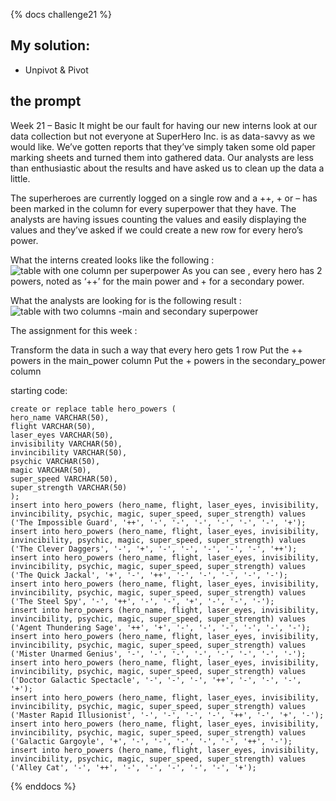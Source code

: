 {% docs challenge21 %}
## My solution:
- Unpivot & Pivot

## the prompt
Week 21 – Basic
It might be our fault for having our new interns look at our data collection but not everyone at SuperHero Inc. is as data-savvy as we would like.
We’ve gotten reports that they’ve simply taken some old paper marking sheets and turned them into gathered data.
Our analysts are less than enthusiastic about the results and have asked us to clean up the data a little.

The superheroes are currently logged on a single row and a ++, + or – has been marked in the column for every superpower that they have.
The analysts are having issues counting the values and easily displaying the values and they’ve asked if we could create a new row for every hero’s power.

What the interns created looks like the following :
![table with one column per superpower](https://frostyfriday.org/wp-content/uploads/2022/11/image-1024x280.png)
As you can see , every hero has 2 powers, noted as ‘++’ for the main power and + for a secondary power.

What the analysts are looking for is the following result :
![table with two columns -main and secondary superpower](https://frostyfriday.org/wp-content/uploads/2022/11/image-1-1024x257.png)

The assignment for this week :

Transform the data in such a way that every hero gets 1 row
Put the ++ powers in the main_power column
Put the + powers in the secondary_power column

starting code:
```
create or replace table hero_powers (
hero_name VARCHAR(50),
flight VARCHAR(50),
laser_eyes VARCHAR(50),
invisibility VARCHAR(50),
invincibility VARCHAR(50),
psychic VARCHAR(50),
magic VARCHAR(50),
super_speed VARCHAR(50),
super_strength VARCHAR(50)
);
insert into hero_powers (hero_name, flight, laser_eyes, invisibility, invincibility, psychic, magic, super_speed, super_strength) values ('The Impossible Guard', '++', '-', '-', '-', '-', '-', '-', '+');
insert into hero_powers (hero_name, flight, laser_eyes, invisibility, invincibility, psychic, magic, super_speed, super_strength) values ('The Clever Daggers', '-', '+', '-', '-', '-', '-', '-', '++');
insert into hero_powers (hero_name, flight, laser_eyes, invisibility, invincibility, psychic, magic, super_speed, super_strength) values ('The Quick Jackal', '+', '-', '++', '-', '-', '-', '-', '-');
insert into hero_powers (hero_name, flight, laser_eyes, invisibility, invincibility, psychic, magic, super_speed, super_strength) values ('The Steel Spy', '-', '++', '-', '-', '+', '-', '-', '-');
insert into hero_powers (hero_name, flight, laser_eyes, invisibility, invincibility, psychic, magic, super_speed, super_strength) values ('Agent Thundering Sage', '++', '+', '-', '-', '-', '-', '-', '-');
insert into hero_powers (hero_name, flight, laser_eyes, invisibility, invincibility, psychic, magic, super_speed, super_strength) values ('Mister Unarmed Genius', '-', '-', '-', '-', '-', '-', '-', '-');
insert into hero_powers (hero_name, flight, laser_eyes, invisibility, invincibility, psychic, magic, super_speed, super_strength) values ('Doctor Galactic Spectacle', '-', '-', '-', '++', '-', '-', '-', '+');
insert into hero_powers (hero_name, flight, laser_eyes, invisibility, invincibility, psychic, magic, super_speed, super_strength) values ('Master Rapid Illusionist', '-', '-', '-', '-', '++', '-', '+', '-');
insert into hero_powers (hero_name, flight, laser_eyes, invisibility, invincibility, psychic, magic, super_speed, super_strength) values ('Galactic Gargoyle', '+', '-', '-', '-', '-', '-', '++', '-');
insert into hero_powers (hero_name, flight, laser_eyes, invisibility, invincibility, psychic, magic, super_speed, super_strength) values ('Alley Cat', '-', '++', '-', '-', '-', '-', '-', '+');
```

{% enddocs %}
